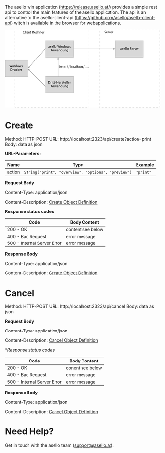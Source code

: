 The asello win application (https://release.asello.at/) provides a simple rest api to control the main features of the asello application. The api is an alternative to the asello-client-api (https://github.com/asello/asello-client-api) witch is available in the browser for webapplications. 

![definition](https://github.com/asello/asello-client-rest-api/blob/master/asello%20ClientAPI%20Rest.png?raw=true)

# Create

Method: HTTP-POST
URL: http://localhost:2323/api/create?action=print
Body: data as json

**URL-Parameters:**

Name|Type|Example|
---|---|---|
action|```String("print", "overview", "options", "preview")```|```"print"```|

**Request Body**

Content-Type: application/json

Content-Description: [Create Object Definition](https://github.com/asello/asello-client-api/wiki/create-invoice-object-definition)

**Response status codes**

Code|Body Content|
---|---|
200 - OK|content see below|
400 - Bad Request|error message|
500 - Internal Server Error|error message|

**Response Body**

Content-Type: application/json

Content-Description: [Create Object Definition](https://github.com/asello/asello-client-api/wiki/invoice-object-definition)

# Cancel

Method: HTTP-POST
URL: http://localhost:2323/api/cancel
Body: data as json

**Request Body**

Content-Type: application/json

Content-Description: [Cancel Object Definition](https://github.com/asello/asello-client-api/wiki/cancel-object-definition)

**Response status codes*

Code|Body Content|
---|---|
200 - OK|conent see below|
400 - Bad Request|error message|
500 - Internal Server Error|error message|

**Response Body**

Content-Type: application/json

Content-Description: [Cancel Object Definition](https://github.com/asello/asello-client-api/wiki/cancel-object-definition)

# Need Help?

Get in touch with the asello team (support@asello.at).
